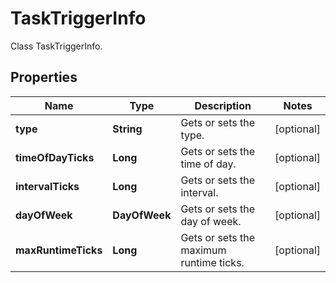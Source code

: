 

# TaskTriggerInfo

Class TaskTriggerInfo.

## Properties

| Name | Type | Description | Notes |
|------------ | ------------- | ------------- | -------------|
|**type** | **String** | Gets or sets the type. |  [optional] |
|**timeOfDayTicks** | **Long** | Gets or sets the time of day. |  [optional] |
|**intervalTicks** | **Long** | Gets or sets the interval. |  [optional] |
|**dayOfWeek** | **DayOfWeek** | Gets or sets the day of week. |  [optional] |
|**maxRuntimeTicks** | **Long** | Gets or sets the maximum runtime ticks. |  [optional] |



